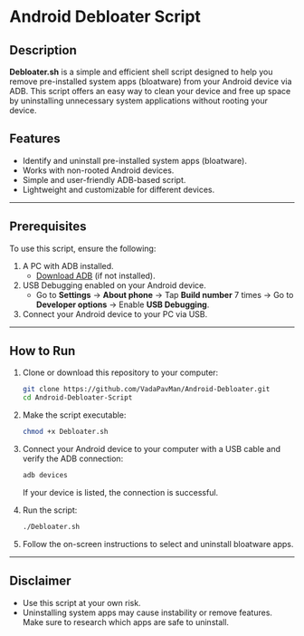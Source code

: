 # Android Debloater Script  

## Description  
**Debloater.sh** is a simple and efficient shell script designed to help you remove pre-installed system apps (bloatware) from your Android device via ADB. This script offers an easy way to clean your device and free up space by uninstalling unnecessary system applications without rooting your device.  

## Features  
- Identify and uninstall pre-installed system apps (bloatware).  
- Works with non-rooted Android devices.  
- Simple and user-friendly ADB-based script.  
- Lightweight and customizable for different devices.  

---

## Prerequisites  
To use this script, ensure the following:  
1. A PC with ADB installed.  
   - [Download ADB](https://developer.android.com/studio/releases/platform-tools) (if not installed).  
2. USB Debugging enabled on your Android device.  
   - Go to **Settings** → **About phone** → Tap **Build number** 7 times → Go to **Developer options** → Enable **USB Debugging**.  
3. Connect your Android device to your PC via USB.  

---

## How to Run  

1. Clone or download this repository to your computer:  
   ```bash  
   git clone https://github.com/VadaPavMan/Android-Debloater.git  
   cd Android-Debloater-Script  
   ```  

2. Make the script executable:  
   ```bash  
   chmod +x Debloater.sh  
   ```  

3. Connect your Android device to your computer with a USB cable and verify the ADB connection:  
   ```bash  
   adb devices  
   ```  
   If your device is listed, the connection is successful.  

4. Run the script:  
   ```bash  
   ./Debloater.sh  
   ```  

5. Follow the on-screen instructions to select and uninstall bloatware apps.  

---

## Disclaimer  
- Use this script at your own risk.  
- Uninstalling system apps may cause instability or remove features. Make sure to research which apps are safe to uninstall.  


